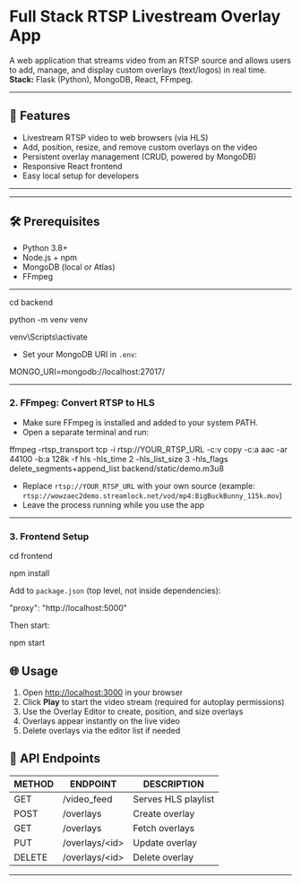 # Full Stack RTSP Livestream Overlay App

A web application that streams video from an RTSP source and allows users to add, manage, and display custom overlays (text/logos) in real time.  
**Stack:** Flask (Python), MongoDB, React, FFmpeg.

---

## 🚀 Features

- Livestream RTSP video to web browsers (via HLS)
- Add, position, resize, and remove custom overlays on the video
- Persistent overlay management (CRUD, powered by MongoDB)
- Responsive React frontend
- Easy local setup for developers

---

---

## 🛠️ Prerequisites

- Python 3.8+
- Node.js + npm
- MongoDB (local or Atlas)
- FFmpeg

---

cd backend

python -m venv venv

venv\Scripts\activate


- Set your MongoDB URI in `.env`:

MONGO_URI=mongodb://localhost:27017/

---

### 2. FFmpeg: Convert RTSP to HLS

- Make sure FFmpeg is installed and added to your system PATH.
- Open a separate terminal and run:

ffmpeg -rtsp_transport tcp -i rtsp://YOUR_RTSP_URL -c:v copy -c:a aac -ar 44100 -b:a 128k -f hls -hls_time 2 -hls_list_size 3 -hls_flags delete_segments+append_list backend/static/demo.m3u8

- Replace `rtsp://YOUR_RTSP_URL` with your own source (example: `rtsp://wowzaec2demo.streamlock.net/vod/mp4:BigBuckBunny_115k.mov`)
- Leave the process running while you use the app

---

### 3. Frontend Setup

cd frontend

npm install

Add to `package.json` (top level, not inside dependencies):

"proxy": "http://localhost:5000"

Then start:

npm start

## 🌐 Usage

1. Open [http://localhost:3000](http://localhost:3000) in your browser
2. Click **Play** to start the video stream (required for autoplay permissions)
3. Use the Overlay Editor to create, position, and size overlays
4. Overlays appear instantly on the live video
5. Delete overlays via the editor list if needed

## 🧩 API Endpoints

| METHOD | ENDPOINT             | DESCRIPTION         |
| ------ | -------------------- | ------------------ |
| GET    | /video_feed          | Serves HLS playlist|
| POST   | /overlays            | Create overlay     |
| GET    | /overlays            | Fetch overlays     |
| PUT    | /overlays/&lt;id&gt;      | Update overlay     |
| DELETE | /overlays/&lt;id&gt;      | Delete overlay     |

---
